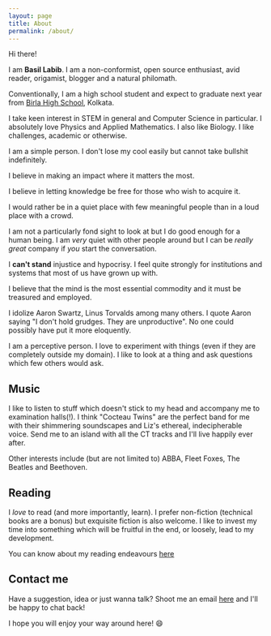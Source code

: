 ```yaml
---
layout: page
title: About 
permalink: /about/
---
```


Hi there! 

I am **Basil Labib**. I am a non-conformist, open source enthusiast, avid reader, origamist, blogger and a natural philomath.   

Conventionally, I am a high school student and expect to graduate next year from [Birla High School](https://birlahighschool.com), Kolkata.   

I take keen interest in STEM in general and Computer Science in particular. I absolutely love Physics and Applied Mathematics. I also like Biology. I like challenges, academic or otherwise. 

I am a simple person. I don't lose my cool easily but cannot take bullshit indefinitely.   

I believe in making an impact where it matters the most.

I believe in letting knowledge be free for those who wish to acquire it.  

I would rather be in a quiet place with few meaningful people than in a loud place with a crowd.  

I am not a particularly fond sight to look at but I do good enough for a human being. I am _very_ quiet with other people around but I can be _really great_ company if _you_ start the conversation. 

I **can't stand** injustice and hypocrisy. I feel quite strongly for institutions and systems that most of us have grown up with. 

I believe that the mind is the most essential commodity and it must be treasured and employed. 

I idolize Aaron Swartz, Linus Torvalds among many others. I quote Aaron saying "I don't hold grudges. They are unproductive". No one could possibly have put it more eloquently. 

I am a perceptive person. I love to experiment with things (even if they are completely outside my domain). I like to look at a thing and ask questions which few others would ask. 


## Music
I like to listen to stuff which doesn't stick to my head and accompany me to examination halls(!). I think "Cocteau Twins" are the perfect band for me with their shimmering soundscapes and Liz's ethereal, indecipherable voice. Send me to an island with all the CT tracks and I'll live happily ever after. 

Other interests include (but are not limited to) ABBA, Fleet Foxes, The Beatles and Beethoven. 

## Reading  

I _love_ to read (and more importantly, learn). I prefer non-fiction (technical books are a bonus) but exquisite fiction is also welcome. I like to invest my time into something which will be fruitful in the end, or loosely, lead to my development. 

You can know about my reading endeavours [here](/bookshelf) 

## Contact me  

Have a suggestion, idea or just wanna talk? Shoot me an email [here](mailto:basillabib01@gmail.com) and I'll be happy to chat back!  

I hope you will enjoy your way around here! :smile:

